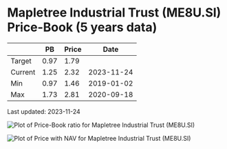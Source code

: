 # Mapletree Industrial Trust (ME8U.SI) Price-Book (5 years data)

|     | PB   | Price | Date       |
|-----|------|-------|------------|
| Target | 0.97 | 1.79  |  |
| Current | 1.25 | 2.32  | 2023-11-24 |
| Min | 0.97 | 1.46  | 2019-01-02 |
| Max | 1.73 | 2.81  | 2020-09-18 |

Last updated: 2023-11-24

![Plot of Price-Book ratio for Mapletree Industrial Trust (ME8U.SI)](ME8U_pb_5.png)

![Plot of Price with NAV for Mapletree Industrial Trust (ME8U.SI)](ME8U_price_nav_5.png)

